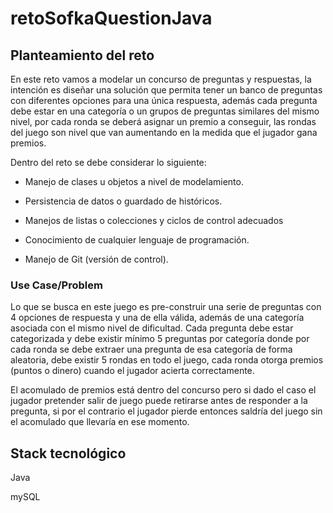 # retoSofkaQuestionJava

## Planteamiento del reto

En este reto vamos a modelar un concurso de preguntas y respuestas, la intención es diseñar una solución que permita tener un banco de preguntas con diferentes opciones para una única respuesta, además cada pregunta debe estar en una categoría o un grupos de preguntas similares del mismo nivel, por cada ronda se deberá asignar un premio a conseguir, las rondas del juego son nivel que van aumentando en la medida que el jugador gana premios.

Dentro del reto se debe considerar lo siguiente:

- Manejo de clases u objetos a nivel de modelamiento.

- Persistencia de datos o guardado de históricos.

- Manejos de listas o colecciones y ciclos de control adecuados

- Conocimiento de cualquier lenguaje de programación.

- Manejo de Git (versión de control).

### Use Case/Problem

Lo que se busca en este juego es pre-construir una serie de preguntas con 4 opciones de respuesta y una de ella válida, además de una categoría asociada con el mismo nivel de dificultad. Cada pregunta debe estar categorizada y debe existir mínimo 5 preguntas por categoría donde por cada ronda se debe extraer una pregunta de esa categoría de forma aleatoria, debe existir 5 rondas en todo el juego, cada ronda otorga premios (puntos o dinero) cuando el jugador acierta correctamente.

El acomulado de premios está dentro del concurso pero si dado el caso el jugador pretender salir de juego puede retirarse antes de responder a la pregunta, si por el contrario el jugador pierde entonces saldría del juego sin el acomulado que llevaría en ese momento.

## Stack tecnológico 

Java

mySQL
